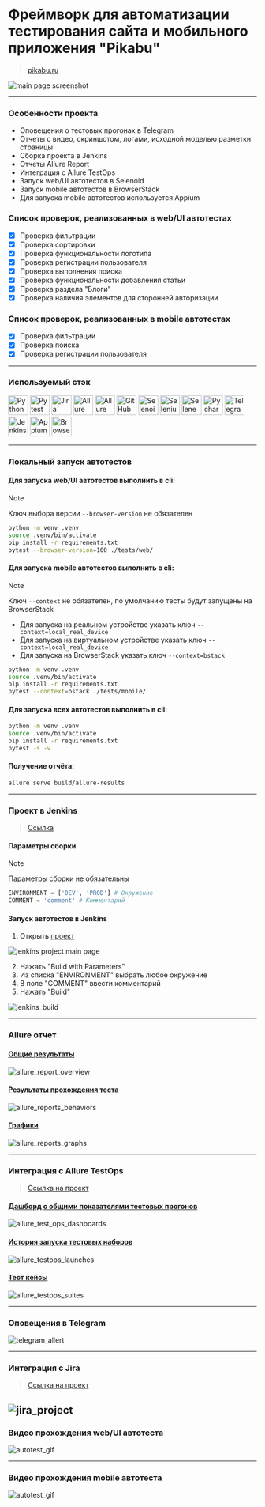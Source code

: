 # Фреймворк для автоматизации тестирования сайта и мобильного приложения "Pikabu"
> <a target="_blank" href="https://www.pikabu.ru/">pikabu.ru</a>

![main page screenshot](pictures/base_page_web.jpg)

----

### Особенности проекта

* Оповещения о тестовых прогонах в Telegram
* Отчеты с видео, скриншотом, логами, исходной моделью разметки страницы
* Сборка проекта в Jenkins
* Отчеты Allure Report
* Интеграция с Allure TestOps
* Запуск web/UI автотестов в Selenoid
* Запуск mobile автотестов в BrowserStack
* Для запуска mobile автотестов используется Appium

### Список проверок, реализованных в web/UI автотестах

- [x] Проверка фильтрации
- [x] Проверка сортировки
- [x] Проверка функциональности логотипа 
- [x] Проверка регистрации пользователя
- [x] Проверка выполнения поиска
- [x] Проверка функциональности добавления статьи
- [x] Проверка раздела "Блоги"
- [x] Проверка наличия элементов для сторонней авторизации

### Список проверок, реализованных в mobile автотестах

- [x] Проверка фильтрации
- [x] Проверка поиска 
- [x] Проверка регистрации пользователя

----

### Используемый стэк

<img title="Python" src="pictures/icons/python-original.svg" height="40" width="40"/> <img title="Pytest" src="pictures/icons/pytest-original.svg" height="40" width="40"/> <img title="Jira" src="pictures/icons/jira-original.svg" height="40" width="40"/> <img title="Allure Report" src="pictures/icons/Allure_Report.png" height="40" width="40"/> <img title="Allure TestOps" src="pictures/icons/AllureTestOps.png" height="40" width="40"/> <img title="GitHub" src="pictures/icons/github-original.svg" height="40" width="40"/> <img title="Selenoid" src="pictures/icons/selenoid.png" height="40" width="40"/> <img title="Selenium" src="pictures/icons/selenium-original.svg" height="40" width="40"/> <img title="Selene" src="pictures/icons/selene.png" height="40" width="40"/> <img title="Pycharm" src="pictures/icons/pycharm.png" height="40" width="40"/> <img title="Telegram" src="pictures/icons/tg.png" height="40" width="40"/> <img title="Jenkins" src="pictures/icons/jenkins-original.svg" height="40" width="40"/> <img title="Appium" src="pictures/icons/appium.svg" height="40" width="40"/> <img title="BrowserStack" src="pictures/icons/browserstack.svg" height="40" width="40"/>

----

### Локальный запуск автотестов

#### Для запуска web/UI автотестов выполнить в cli:
> [!NOTE]
> Ключ выбора версии `--browser-version` не обязателен
```bash
python -m venv .venv
source .venv/bin/activate
pip install -r requirements.txt
pytest --browser-version=100 ./tests/web/
```

#### Для запуска mobile автотестов выполнить в cli:
> [!NOTE]
> Ключ `--context` не обязателен, по умолчанию тесты будут запущены на BrowserStack
* Для запуска на реальном устройстве указать ключ `--context=local_real_device`
* Для запуска на виртуальном устройстве указать ключ `--context=local_real_device`
* Для запуска на BrowserStack указать ключ `--context=bstack`

```bash
python -m venv .venv
source .venv/bin/activate
pip install -r requirements.txt
pytest --context=bstack ./tests/mobile/
```

#### Для запуска всех автотестов выполнить в cli:

```bash
python -m venv .venv
source .venv/bin/activate
pip install -r requirements.txt
pytest -s -v
```

#### Получение отчёта:
```bash
allure serve build/allure-results
```

----

### Проект в Jenkins
> <a target="_blank" href="https://jenkins.autotests.cloud/job/jenkins_pikabu_tests/">Ссылка</a>

#### Параметры сборки
> [!NOTE]
> Параметры сборки не обязательны
```python
ENVIRONMENT = ['DEV', 'PROD'] # Окружение
COMMENT = 'comment' # Комментарий
```
#### Запуск автотестов в Jenkins
1. Открыть <a target="_blank" href="https://jenkins.autotests.cloud/job/jenkins_pikabu_tests/">проект</a>

![jenkins project main page](pictures/jenkins_project_main_page.png)

2. Нажать "Build with Parameters"
3. Из списка "ENVIRONMENT" выбрать любое окружение
4. В поле "COMMENT" ввести комментарий
5. Нажать "Build"

![jenkins_build](pictures/jenkins_build.png)

----

### Allure отчет
#### <a target="_blank" href="https://jenkins.autotests.cloud/job/jenkins_pikabu_tests/14/allure/">Общие результаты</a>
![allure_report_overview](pictures/allure_report_overview.png)

#### <a target="_blank" href="https://jenkins.autotests.cloud/job/jenkins_pikabu_tests/14/allure/#suites">Результаты прохождения теста</a>

![allure_reports_behaviors](pictures/allure_reports_suites.png)

#### <a target="_blank" href="https://jenkins.autotests.cloud/job/jenkins_pikabu_tests/14/allure/#graph">Графики</a>


![allure_reports_graphs](pictures/alluere_reports_graphs_2.png)

----

### Интеграция с Allure TestOps
> <a target="_blank" href="https://allure.autotests.cloud/launch/40223">Ссылка на проект</a>

#### <a target="_blank" href="https://allure.autotests.cloud/project/4298/dashboards">Дашборд с общими показателями тестовых прогонов</a>

![allure_test_ops_dashboards](pictures/allure_testops_dashboards.png)

#### <a target="_blank" href="https://allure.autotests.cloud/project/4298/launches">История запуска тестовых наборов</a>

![allure_testops_launches](pictures/allure_testops_launches.png)

#### <a target="_blank" href="https://allure.autotests.cloud/project/4298/test-cases?treeId=0">Тест кейсы</a>

![allure_testops_suites](pictures/allure_testops_suites.png)

----

### Оповещения в Telegram
![telegram_allert](pictures/telegram_allert.png)

----

### Интеграция с Jira
> <a target="_blank" href="https://jira.autotests.cloud/browse/HOMEWORK-1288">Ссылка на проект</a>

![jira_project](pictures/jira_project.png)
----

### Видео прохождения web/UI автотеста
![autotest_gif](/pictures/autotest.gif)


----
### Видео прохождения mobile автотеста
![autotest_gif](/pictures/test_mobile_video.gif)
